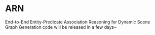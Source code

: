 # ARN
End-to-End Entity-Predicate Association Reasoning for Dynamic Scene Graph Generation
code will be released in a few days~
